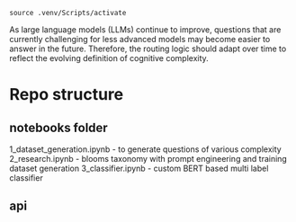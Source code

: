 
```
source .venv/Scripts/activate

```

As large language models (LLMs) continue to improve, questions that are currently challenging for less advanced models may become easier to answer in the future. Therefore, the routing logic should adapt over time to reflect the evolving definition of cognitive complexity.

# Repo structure
## notebooks folder
1_dataset_generation.ipynb - to generate questions of various complexity
2_research.ipynb - blooms taxonomy with prompt engineering and training dataset generation
3_classifier.ipynb - custom BERT based multi label classifier

## api
